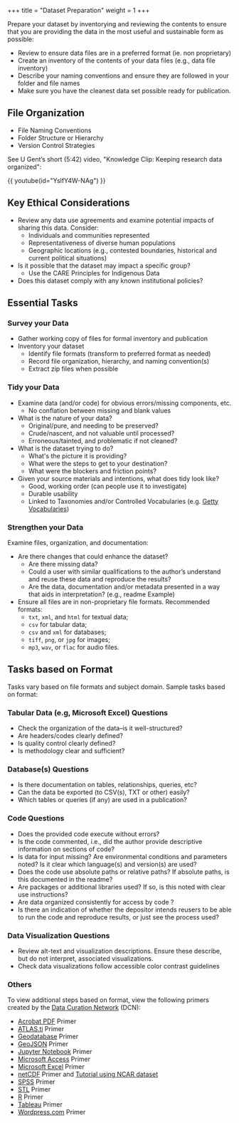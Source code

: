 +++
title = "Dataset Preparation"
weight = 1
+++

Prepare your dataset by inventorying and reviewing the contents to ensure that you are providing the data in the most useful and sustainable form as possible:

- Review to ensure data files are in a preferred format (ie. non proprietary)
- Create an inventory of the contents of your data files (e.g., data file inventory)
- Describe your naming conventions and ensure they are followed in your folder and file names
- Make sure you have the cleanest data set possible ready for publication.

## File Organization

- File Naming Conventions
- Folder Structure or Hierarchy
- Version Control Strategies

See U Gent’s short (5:42) video, "Knowledge Clip: Keeping research data organized":

{{ youtube(id="YslfY4W-NAg") }}

## Key Ethical Considerations

- Review any data use agreements and examine potential impacts of sharing this data. Consider:
  - Individuals and communities represented
  - Representativeness of diverse human populations
  - Geographic locations (e.g., contested boundaries, historical and current political situations)
- Is it possible that the dataset may impact a specific group?
  - Use the CARE Principles for Indigenous Data
- Does this dataset comply with any known institutional policies?

## Essential Tasks

### Survey your Data

- Gather working copy of files for formal inventory and publication
- Inventory your dataset
  - Identify file formats (transform to preferred format as needed)
  - Record file organization, hierarchy, and naming convention(s)
  - Extract zip files when possible

### Tidy your Data

- Examine data (and/or code) for obvious errors/missing components, etc.
  - No conflation between missing and blank values
- What is the nature of your data?
  - Original/pure, and needing to be preserved?
  - Crude/nascent, and not valuable until processed?
  - Erroneous/tainted, and problematic if not cleaned?
- What is the dataset trying to do?
  - What's the picture it is providing?
  - What were the steps to get to your destination?
  - What were the blockers and friction points?
- Given your source materials and intentions, what does tidy look like?
  - Good, working order (can people use it to investigate)
  - Durable usability
  - Linked to Taxonomies and/or Controlled Vocabularies (e.g. [Getty Vocabularies](https://www.getty.edu/research/tools/vocabularies/lod/))

### Strengthen your Data

Examine files, organization, and documentation:

- Are there changes that could enhance the dataset?
  - Are there missing data?
  - Could a user with similar qualifications to the author’s understand and reuse these data and reproduce the results?
  - Are the data, documentation and/or metadata presented in a way that aids in interpretation? (e.g., readme Example)
- Ensure all files are in non-proprietary file formats. Recommended formats:
  - `txt`, `xml`, and `html` for textual data;
  - `csv` for tabular data;
  - `csv` and `xml` for databases;
  - `tiff`, `png`, or `jpg` for images;
  - `mp3`, `wav`, or `flac` for audio files.

## Tasks based on Format

Tasks vary based on file formats and subject domain. Sample tasks based on format:

### Tabular Data (e.g, Microsoft Excel) Questions

- Check the organization of the data–is it well-structured?
- Are headers/codes clearly defined?
- Is quality control clearly defined?
- Is methodology clear and sufficient?

### Database(s) Questions

- Is there documentation on tables, relationships, queries, etc?
- Can the data be exported (to CSV(s), TXT or other) easily?
- Which tables or queries (if any) are used in a publication?

### Code Questions

- Does the provided code execute without errors?
- Is the code commented, i.e., did the author provide descriptive information on sections of code?
- Is data for input missing? Are environmental conditions and parameters noted? Is it clear which language(s) and version(s) are used?
- Does the code use absolute paths or relative paths? If absolute paths, is this documented in the readme?
- Are packages or additional libraries used? If so, is this noted with clear use instructions?
- Are data organized consistently for access by code ?
- Is there an indication of whether the depositor intends reusers to be able to run the code and reproduce results, or just see the process used?

### Data Visualization Questions

- Review alt-text and visualization descriptions. Ensure these describe, but do not interpret, associated visualizations.
- Check data visualizations follow accessible color contrast guidelines

### Others

To view additional steps based on format, view the following primers created by the [Data Curation Network](https://datacurationnetwork.org) (DCN):

- [Acrobat PDF](http://hdl.handle.net/11299/210210) Primer
- [ATLAS.ti](http://hdl.handle.net/11299/210211) Primer
- [Geodatabase](http://hdl.handle.net/11299/202823) Primer
- [GeoJSON](http://hdl.handle.net/11299/210208) Primer
- [Jupyter Notebook](http://hdl.handle.net/11299/202815) Primer
- [Microsoft Access](http://hdl.handle.net/11299/202827) Primer
- [Microsoft Excel](http://hdl.handle.net/11299/202816) Primer
- [netCDF](http://hdl.handle.net/2027.42/145724) Primer and [Tutorial using NCAR dataset](http://hdl.handle.net/11299/202825)
- [SPSS](http://hdl.handle.net/11299/202812) Primer
- [STL](http://hdl.handle.net/11299/211352) Primer
- [R](http://hdl.handle.net/11299/210209) Primer
- [Tableau](http://hdl.handle.net/11299/210207) Primer
- [Wordpress.com](http://hdl.handle.net/11299/202811) Primer
